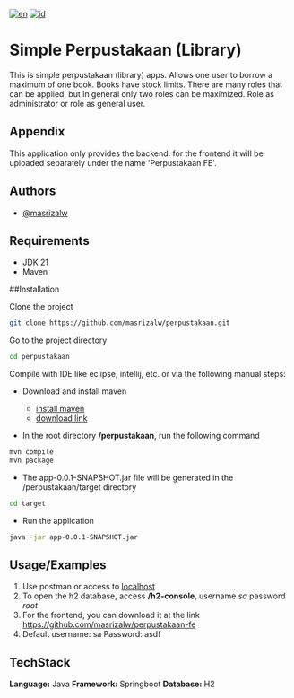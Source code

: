 [![en](https://img.shields.io/badge/lang-en-red.svg)](https://github.com/masrizalw/perpustakaan/blob/master/README-en.md)
[![id](https://img.shields.io/badge/lang-id-green.svg)](https://github.com/masrizalw/perpustakaan/blob/master/README.md )

# Simple Perpustakaan (Library)

This is simple perpustakaan (library) apps. Allows one user to borrow a maximum of one book. Books have stock limits. There are many roles that can be applied, but in general only two roles can be maximized. Role as administrator or role as general user.

## Appendix

This application only provides the backend. for the frontend it will be uploaded separately under the name 'Perpustakaan FE'.

## Authors

- [@masrizalw](https://www.github.com/masrizalw)

## Requirements

- JDK 21
- Maven

##Installation

Clone the project

```bash
git clone https://github.com/masrizalw/perpustakaan.git
```

Go to the project directory

```bash
cd perpustakaan
```

Compile with IDE like eclipse, intellij, etc. or via the following manual steps:

- Download and install maven
   - [install maven](https://www.baeldung.com/install-maven-on-windows-linux-mac)
   - [download link](https://maven.apache.org/download.cgi)
    
- In the root directory **/perpustakaan**, run the following command
```bash
mvn compile
mvn package
```

- The app-0.0.1-SNAPSHOT.jar file will be generated in the /perpustakaan/target directory
```bash
cd target
```

- Run the application
```bash
java -jar app-0.0.1-SNAPSHOT.jar
```

## Usage/Examples

1. Use postman or access to [localhost](http://localhost:8080/swagger)
2. To open the h2 database, access **/h2-console**, username *sa* password *root*
3. For the frontend, you can download it at the link https://github.com/masrizalw/perpustakaan-fe
4. Default username: sa Password: asdf

## TechStack

**Language:** Java
**Framework:** Springboot
**Database:** H2
